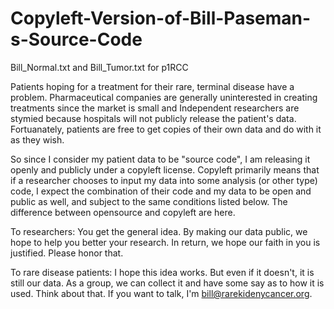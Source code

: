 # Copyleft-Version-of-Bill-Paseman-s-Source-Code
Bill_Normal.txt and Bill_Tumor.txt for p1RCC

Patients hoping for a treatment for their rare, terminal disease have a problem.  Pharmaceutical companies are generally uninterested in creating treatments since the market is small and Independent researchers are stymied because hospitals will not publicly release the patient's data.  Fortuanately, patients are free to get copies of their own data and do with it as they wish.

So since I consider my patient data to be "source code", I am releasing it openly and publicly under a copyleft license.  Copyleft primarily means that if a researcher chooses to input my data into some analysis (or other type) code, I expect the combination of their code and my data to be open and public as well, and subject to the same conditions listed below.  The difference between opensource and copyleft are here.

To researchers: You get the general idea.  By making our data public, we hope to help you better your research.  In return, we hope our faith in you is justified.  Please honor that.

To rare disease patients: I hope this idea works.  But even if it doesn't, it is still our data.  As a group, we can collect it and have some say as to how it is used.  Think about that.  If you want to talk, I'm bill@rarekidenycancer.org.
